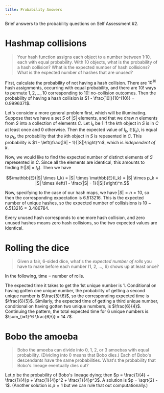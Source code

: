 ```yaml
---
title: Probability Answers
---
```


Brief answers to the probability questions on Self Assessment #2.

Hashmap collisions
==================

> Your hash function assigns each object to a number between 1:10, each with equal probability. With 10 objects, what is the probability of a hash collision? What is the expected number of hash collisions? What is the expected number of hashes that are unused?

First, calculate the probability of not having a hash collision. There are $10^{10}$ hash assignments, occurring with equal probability, and there are $10!$ ways to permute ${1, 2, \ldots, 10}$ corresponding to $10!$ no-collision outcomes. Then the probability of having a hash collision is $1 - \frac{10!}{10^{10}} = 0.9996371$.

Let's consider a more general problem first, which will be illuminating. Suppose that we have a set $S$ of $|S|$ elements, and that we draw $n$ elements from $S$ into a collection of elements $C$. Let $I_k$ be 1 if the $k$th object in $S$ is in $C$ at least once and 0 otherwise. Then the expected value of $I_k$, $\mathbb{E}(I_k)$, is equal to $p_k$, the probability that the $k$th object in $S$ is repesented in $C$. This probability is $1 - \left(\frac{|S| - 1}{|S|}\right)^n$, which is *independent of $k$*.

Now, we would like to find the expected number of distinct elements of $S$ represented in $C$. Since all the elements are identical, this amounts to finding $\mathbb{E}(|S| \times I_k)$. Then we have

$$\mathbb{E}(|S| \times I_k) = |S| \times \mathbb{E}(I_k) = |S| \times p_k = |S| \times \left(1 - \frac{|S| - 1}{|S|}\right)^n.$$

Now, specifying to the case of our hash maps, we have $|S| = n = 10$, so then the corresponding expectation is 6.513216. This is the expected number of unique hashes, so the expected number of collisisions is $10 - 6.513216 = 3.486784$.

Every unused hash corresponds to one more hash collision, and zero unused hashes means zero hash collisions, so the two expected values are identical.

Rolling the dice
================

> Given a fair, 6-sided dice, what's the *expected number of rolls* you have to make before each number (1, 2, ..., 6) shows up at least once?
 
In the following, time = number of rolls.

The expected time it takes to get the 1st unique number is 1. Conditional on having gotten one unique number, the probability of getting a second unique number is $\frac{5}{6}$, so the corresponding expected time is $\frac{6}{5}$. Similarly, the expected time of getting a third unique number, conditional on having gotten two unique numbers, is $\frac{6}{4}$. Continuing the pattern, the total expected time for 6 unique numbers is $\sum_{i=1}^6 \frac{6}{i} = 14.7$.

Bobo the amoeba
===============

> Bobo the amoeba can divide into 0, 1, 2, or 3 amoebas with equal probability. (Dividing into 0 means that Bobo dies.) Each of Bobo's descendants have the same probabilities. What's the probability that Bobo's lineage eventually dies out?

Let $p$ be the probability of Bobo's lineage dying; then $p = \frac{1}{4} + \frac{1}{4}p + \frac{1}{4}p^2 + \frac{1}{4}p^3$. A solution is $p = \sqrt{2} - 1$. (Another solution is $p = 1$ but we can rule that out computationally.)